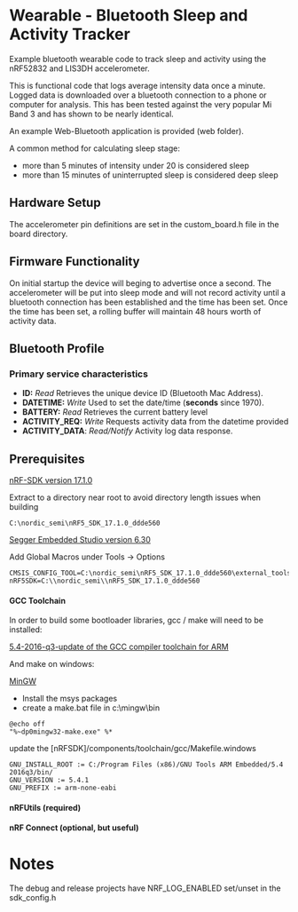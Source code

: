 # Wearable - Bluetooth Sleep and Activity Tracker

Example bluetooth wearable code to track sleep and activity using the nRF52832 and LIS3DH accelerometer.

This is functional code that logs average intensity data once a minute. Logged data is downloaded over a bluetooth connection to a phone or computer for analysis. This has been tested against the very popular Mi Band 3 and has shown to be nearly identical.

An example Web-Bluetooth application is provided (web folder). 

A common method for calculating sleep stage:

- more than 5 minutes of intensity under 20 is considered sleep
- more than 15 minutes of uninterrupted sleep is considered deep sleep

## Hardware Setup

The accelerometer pin definitions are set in the custom_board.h file in the board directory.

## Firmware Functionality

On initial startup the device will beging to advertise once a second. The accelerometer will be put into sleep mode and will not record activity until a bluetooth connection has been established and the time has been set. Once the time has been set, a rolling buffer will maintain 48 hours worth of activity data.

## Bluetooth Profile

### Primary service characteristics

- **ID:** *Read* Retrieves the unique device ID (Bluetooth Mac Address).
- **DATETIME:** *Write* Used to set the date/time (**seconds** since 1970).
- **BATTERY:** *Read* Retrieves the current battery level
- **ACTIVITY_REQ:** *Write* Requests activity data from the datetime provided
- **ACTIVITY_DATA**: *Read/Notify* Activity log data response.

## Prerequisites

[nRF-SDK version 17.1.0](https://www.nordicsemi.com/Products/Development-software/nrf5-sdk/download)

Extract to a directory near root to avoid directory length issues when building

```
C:\nordic_semi\nRF5_SDK_17.1.0_ddde560
```

[Segger Embedded Studio version 6.30](https://www.segger.com/downloads/embedded-studio/)

Add Global Macros under Tools -> Options

```
CMSIS_CONFIG_TOOL=C:\nordic_semi\nRF5_SDK_17.1.0_ddde560\external_tools\cmsisconfig\CMSIS_Configuration_Wizard.jar
nRF5SDK=C:\\nordic_semi\\nRF5_SDK_17.1.0_ddde560
```

#### GCC Toolchain

In order to build some bootloader libraries, gcc / make will need to be installed:

[5.4-2016-q3-update of the GCC compiler toolchain for ARM](https://launchpad.net/gcc-arm-embedded/+download)

And make on windows:

[MinGW](https://sourceforge.net/projects/mingw/)

* Install the msys packages
* create a make.bat file in c:\mingw\bin

```
@echo off
"%~dp0mingw32-make.exe" %*
```

update the [nRFSDK]/components/toolchain/gcc/Makefile.windows

```
GNU_INSTALL_ROOT := C:/Program Files (x86)/GNU Tools ARM Embedded/5.4 2016q3/bin/
GNU_VERSION := 5.4.1
GNU_PREFIX := arm-none-eabi
```

#### nRFUtils (required)

#### nRF Connect (optional, but useful)

# Notes

The debug and release projects have NRF_LOG_ENABLED set/unset in the sdk_config.h
